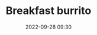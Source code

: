 ---
title: Breakfast burrito
type: Social
date: '2022-09-28 09:30'
room: Side
lead: Donec sed libero vel tortor tristique elementum. Suspendisse nec venenatis leo. Integer volutpat dignissim condimentum. Donec consequat nisi dui, in eleifend orci placerat vel.
---